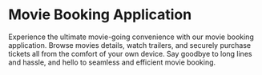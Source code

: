 # Movie Booking Application
Experience the ultimate movie-going convenience with our movie booking application. Browse movies details, watch trailers, and securely purchase tickets all from the comfort of your own device. Say goodbye to long lines and hassle, and hello to seamless and efficient movie booking. 
